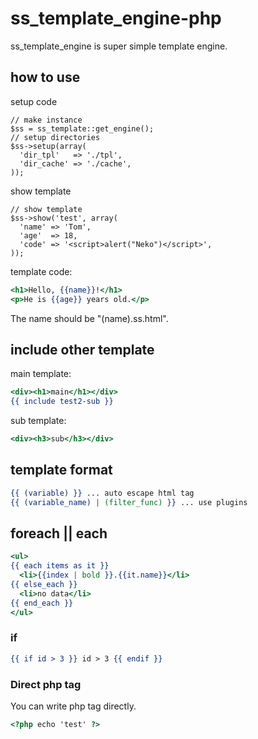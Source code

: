 # ss_template_engine-php

ss_template_engine is super simple template engine.

## how to use

setup code

```php:test.php
// make instance
$ss = ss_template::get_engine();
// setup directories
$ss->setup(array(
  'dir_tpl'   => './tpl',
  'dir_cache' => './cache',
));
```

show template

```php:test.php
// show template
$ss->show('test', array(
  'name' => 'Tom',
  'age'  => 18,
  'code' => '<script>alert("Neko")</script>',
));
```

template code:

```php:tpl/test.ss.html
<h1>Hello, {{name}}!</h1>
<p>He is {{age}} years old.</p>
```

The name should be "(name).ss.html".


## include other template

main template:

```html:tpl/test2.ss.html
<div><h1>main</h1></div>
{{ include test2-sub }}
```

sub template:

```html:tpl/test2-sub.ss.html
<div><h3>sub</h3></div>
```

## template format

```html:tpl/test3.ss.html
{{ (variable) }} ... auto escape html tag
{{ (variable_name) | (filter_func) }} ... use plugins
```

## foreach || each

```html:tpl/foreach.ss.html
<ul>
{{ each items as it }}
  <li>{{index | bold }}.{{it.name}}</li>
{{ else_each }}
  <li>no data</li>
{{ end_each }}
</ul>
```

### if

```html:tpl/if.ss.html
{{ if id > 3 }} id > 3 {{ endif }}
```

### Direct php tag

You can write php tag directly.

```html:tpl/test.ss.html
<?php echo 'test' ?>
```






